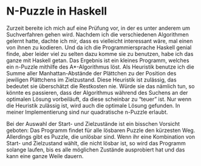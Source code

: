 # N-Puzzle in Haskell

Zurzeit bereite ich mich auf eine Prüfung vor, in der es unter anderem um Suchverfahren gehen wird. Nachdem ich die verschiedenen Algorithmen gelernt hatte, dachte ich mir, dass es vielleicht interessant wäre, mal einen von ihnen zu kodieren. Und da ich die Programmiersprache Haskell genial finde, aber leider viel zu selten dazu komme sie zu benutzen, habe ich das ganze mit Haskell getan.
Das Ergebnis ist ein kleines Programm, welches ein n-Puzzle mithilfe des A*-Algorithmus löst. Als Heuristik benutze ich die Summe aller Manhattan-Abstände der Plättchen zu der Position des jewiligen Plättchens im Zielzustand. Diese Heuristik ist zulässig, das bedeutet sie überschätzt die Restkosten nie. Würde sie das nämlich tun, so könnte es passieren, dass der Algorithmus während des Suchens an der optimalen Lösung vorbeiläuft, da diese scheinbar zu “teuer” ist. Nur wenn die Heuristik zulässig ist, wird auch die optimale Lösung gefunden. In meiner Implementierung sind nur quadratische n-Puzzle erlaubt.

Bei der Auswahl der Start- und Zielzustände ist ein bisschen Vorsicht geboten: Das Programm findet für alle lösbaren Puzzle den kürzesten Weg. Allerdings gibt es Puzzle, die unlösbar sind. Wenn ihr eine Kombination von Start- und Zielzustand wählt, die nicht lösbar ist, so wird das Programm solange laufen, bis es alle möglichen Zustände ausprobiert hat und das kann eine ganze Weile dauern.